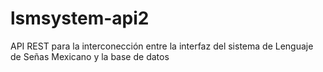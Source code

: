 # lsmsystem-api2

API REST para la interconección entre la interfaz del sistema de Lenguaje de Señas Mexicano y la base de datos
